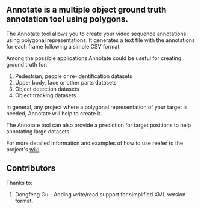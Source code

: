 ## Annotate is a multiple object ground truth annotation tool using polygons. 

The Annotate tool allows you to create your video sequence annotations using polygonal representations.
It generates a text file with the annotations for each frame following a simple CSV format. 

Among the possible applications Annotate could be useful for creating ground truth for:

1. Pedestrian, people or re-identification datasets
2. Upper body, face or other parts datasets
3. Object detection datasets
4. Object tracking datasets

In general, any project where a polygonal representation of your target is needed, Annotate will
help to create it. 

The Annotate tool can also provide a prediction for target positions to help annotating large datasets. 

 
For more detailed information and examples of how to use reefer to the project's  [wiki](https://github.com/asolis/Annotate/wiki).


## Contributors 

Thanks to:   
1. Dongfeng Gu - Adding write/read support for simplified XML version format. 
